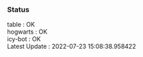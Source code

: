 ### Status


table : OK  
hogwarts : OK  
icy-bot : OK  
Latest Update : 2022-07-23 15:08:38.958422

